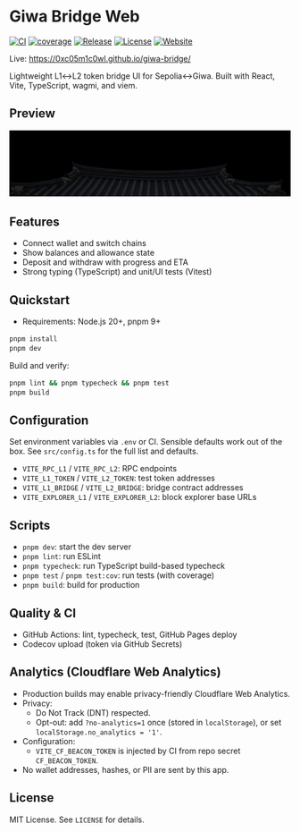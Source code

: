 # Giwa Bridge Web

[![CI](https://img.shields.io/badge/ci-manual-lightgrey?logo=githubactions)](https://github.com/0xc05m1c0wl/giwa-bridge/actions/workflows/ci.yml)
[![coverage](https://img.shields.io/badge/coverage-pending-lightgrey?logo=codecov)](https://codecov.io/gh/0xc05m1c0wl/giwa-bridge)
[![Release](https://img.shields.io/badge/release-v0.1.0-blue)](https://github.com/0xc05m1c0wl/giwa-bridge/releases)
[![License](https://img.shields.io/badge/license-MIT-blue)](LICENSE)
[![Website](https://img.shields.io/website?url=https%3A%2F%2F0xc05m1c0wl.github.io%2Fgiwa-bridge%2F)](https://0xc05m1c0wl.github.io/giwa-bridge/)

Live: https://0xc05m1c0wl.github.io/giwa-bridge/

Lightweight L1↔L2 token bridge UI for Sepolia↔Giwa. Built with React, Vite, TypeScript, wagmi, and viem.

## Preview

[![Giwa Bridge preview](public/hero-giwa-roof-mo.png)](https://0xc05m1c0wl.github.io/giwa-bridge/)

## Features

- Connect wallet and switch chains
- Show balances and allowance state
- Deposit and withdraw with progress and ETA
- Strong typing (TypeScript) and unit/UI tests (Vitest)

## Quickstart

- Requirements: Node.js 20+, pnpm 9+

```bash
pnpm install
pnpm dev
```

Build and verify:

```bash
pnpm lint && pnpm typecheck && pnpm test
pnpm build
```

## Configuration

Set environment variables via `.env` or CI. Sensible defaults work out of the box. See `src/config.ts` for the full list and defaults.

- `VITE_RPC_L1` / `VITE_RPC_L2`: RPC endpoints
- `VITE_L1_TOKEN` / `VITE_L2_TOKEN`: test token addresses
- `VITE_L1_BRIDGE` / `VITE_L2_BRIDGE`: bridge contract addresses
- `VITE_EXPLORER_L1` / `VITE_EXPLORER_L2`: block explorer base URLs

## Scripts

- `pnpm dev`: start the dev server
- `pnpm lint`: run ESLint
- `pnpm typecheck`: run TypeScript build-based typecheck
- `pnpm test` / `pnpm test:cov`: run tests (with coverage)
- `pnpm build`: build for production

## Quality & CI

- GitHub Actions: lint, typecheck, test, GitHub Pages deploy
- Codecov upload (token via GitHub Secrets)

## Analytics (Cloudflare Web Analytics)

- Production builds may enable privacy-friendly Cloudflare Web Analytics.
- Privacy:
  - Do Not Track (DNT) respected.
  - Opt-out: add `?no-analytics=1` once (stored in `localStorage`), or set `localStorage.no_analytics = '1'`.
- Configuration:
  - `VITE_CF_BEACON_TOKEN` is injected by CI from repo secret `CF_BEACON_TOKEN`.
- No wallet addresses, hashes, or PII are sent by this app.

## License

MIT License. See `LICENSE` for details.
